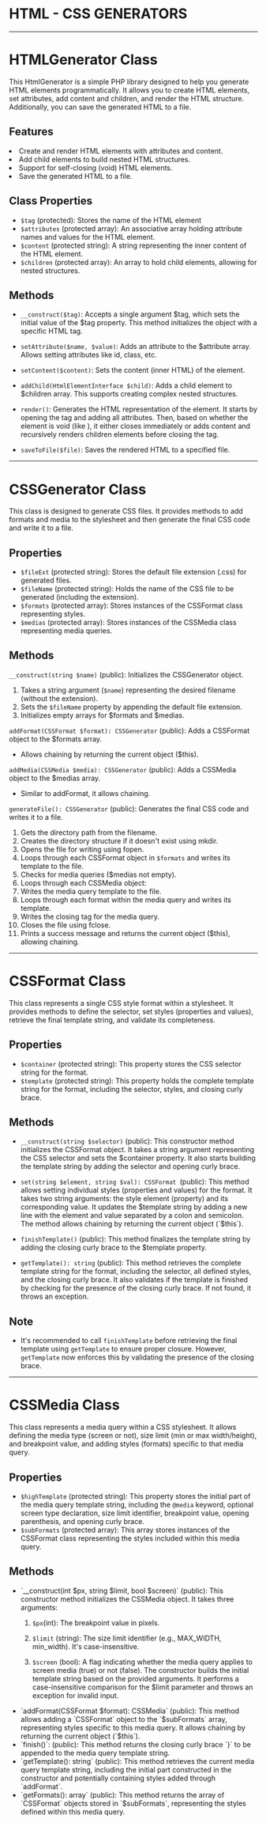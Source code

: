 # HTML - CSS GENERATORS
---

# HTMLGenerator Class
<p>This HtmlGenerator is a simple PHP library designed to help you generate HTML elements programmatically. It allows you to create HTML elements, set attributes, add content and children, and render the HTML structure. Additionally, you can save the generated HTML to a file.</p>

<h2>Features</h2>
<li>Create and render HTML elements with attributes and content.</li>
<li>Add child elements to build nested HTML structures.</li>
<li>Support for self-closing (void) HTML elements.</li>
<li>Save the generated HTML to a file.</li>

## Class Properties
- `$tag` (protected): Stores the name of the HTML element
- `$attributes` (protected array): An associative array holding attribute names and values for the HTML element.
- `$content` (protected string): A string representing the inner content of the HTML element.
- `$children` (protected array): An array to hold child elements, allowing for nested structures.

## Methods
- `__construct($tag)`:
Accepts a single argument $tag, which sets the initial value of the $tag property. This method initializes the object with a specific HTML tag.

- `setAttribute($name, $value)`:
Adds an attribute to the $attribute array. Allows setting attributes like id, class, etc.

- `setContent($content)`:
Sets the content (inner HTML) of the element.

- `addChild(HtmlElementInterface $child)`:
Adds a child element to $children array. This supports creating complex nested structures.

- `render()`:
Generates the HTML representation of the element. It starts by opening the tag and adding all attributes. Then, based on whether the element is void (like <img>), it either closes immediately or adds content and recursively renders children elements before closing the tag.

- `saveToFile($file)`:
Saves the rendered HTML to a specified file.

---
# CSSGenerator Class 
This class is designed to generate CSS files. It provides methods to add formats and media to the stylesheet and then generate the final CSS code and write it to a file.

## Properties
- `$fileExt` (protected string): Stores the default file extension (.css) for generated files.
- `$fileName` (protected string): Holds the name of the CSS file to be generated (including the extension).
- `$formats` (protected array): Stores instances of the CSSFormat class representing styles.
- `$medias` (protected array): Stores instances of the CSSMedia class representing media queries.
## Methods

`__construct(string $name)` (public): Initializes the CSSGenerator object.
1. Takes a string argument (`$name`) representing the desired filename (without the extension).
2. Sets the `$fileName` property by appending the default file extension.
3. Initializes empty arrays for $formats and $medias.

`addFormat(CSSFormat $format): CSSGenerator` (public): Adds a CSSFormat object to the $formats array.
- Allows chaining by returning the current object ($this).

`addMedia(CSSMedia $media): CSSGenerator` (public): Adds a CSSMedia object to the $medias array.
- Similar to addFormat, it allows chaining.

`generateFile(): CSSGenerator` (public): Generates the final CSS code and writes it to a file.
1. Gets the directory path from the filename.
2. Creates the directory structure if it doesn't exist using mkdir.
3. Opens the file for writing using fopen.
4. Loops through each CSSFormat object in `$formats` and writes its template to the file.
5. Checks for media queries ($medias not empty).
6. Loops through each CSSMedia object:
7. Writes the media query template to the file.
8. Loops through each format within the media query and writes its template.
9. Writes the closing tag for the media query.
10. Closes the file using fclose.
11. Prints a success message and returns the current object ($this), allowing chaining.

---

# CSSFormat Class
This class represents a single CSS style format within a stylesheet. It provides methods to define the selector, set styles (properties and values), retrieve the final template string, and validate its completeness.

## Properties
- `$container` (protected string): This property stores the CSS selector string for the format.
- `$template` (protected string): This property holds the complete template string for the format, including the selector, styles, and closing curly brace.

## Methods
- `__construct(string $selector)` (public): This constructor method initializes the CSSFormat object. It takes a string argument representing the CSS selector and sets the $container property. It also starts building the template string by adding the selector and opening curly brace.

- `set(string $element, string $val): CSSFormat `(public): This method allows setting individual styles (properties and values) for the format. It takes two string arguments: the style element (property) and its corresponding value. It updates the $template string by adding a new line with the element and value separated by a colon and semicolon. The method allows chaining by returning the current object (`$this`).

- `finishTemplate()` (public): This method finalizes the template string by adding the closing curly brace to the $template property.

- `getTemplate(): string` (public): This method retrieves the complete template string for the format, including the selector, all defined styles, and the closing curly brace. It also validates if the template is finished by checking for the presence of the closing curly brace. If not found, it throws an exception.


## Note

- It's recommended to call `finishTemplate` before retrieving the final template using `getTemplate` to ensure proper closure. However, `getTemplate` now enforces this by validating the presence of the closing brace.

---

# CSSMedia Class

This class represents a media query within a CSS stylesheet. It allows defining the media type (screen or not), size limit (min or max width/height), and breakpoint value, and adding styles (formats) specific to that media query.

## Properties
- `$highTemplate` (protected string): This property stores the initial part of the media query template string, including the `@media` keyword, optional screen type declaration, size limit identifier, breakpoint value, opening parenthesis, and opening curly brace.
- `$subFormats` (protected array): This array stores instances of the CSSFormat class representing the styles included within this media query.

## Methods
<ul>
<li>  `__construct(int $px, string $limit, bool $screen)` (public): This constructor method initializes the CSSMedia object. It takes three arguments: </li>

<ol>
<li>

`$px`(int): The breakpoint value in pixels.
 </li>
<li>

`$limit` (string): The size limit identifier (e.g., MAX_WIDTH, min_width). It's case-insensitive. 
</li>
<li>

`$screen` (bool): A flag indicating whether the media query applies to screen media (true) or not (false). The constructor builds the initial template string based on the provided arguments. It performs a case-insensitive comparison for the $limit parameter and throws an exception for invalid input.
</li>
</ol>

<li>  `addFormat(CSSFormat $format): CSSMedia` (public): This method allows adding a `CSSFormat` object to the `$subFormats` array, representing styles specific to this media query. It allows chaining by returning the current object (`$this`).</li>
<li>  `finish()`: (public): This method returns the closing curly brace `}` to be appended to the media query template string.</li>
<li>  `getTemplate(): string` (public): This method retrieves the current media query template string, including the initial part constructed in the constructor and potentially containing styles added through `addFormat`. </li>
<li>  `getFormats(): array` (public): This method returns the array of `CSSFormat` objects stored in `$subFormats`, representing the styles defined within this media query.</li>
</ul>
